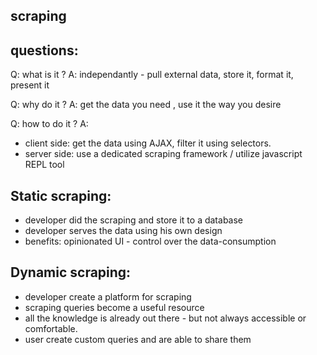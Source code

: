 scraping
---

questions:
---
Q: what is it ?
A: independantly - pull external data, store it, format it, present it

Q: why do it ?
A: get the data you need , use it the way you desire

Q: how to do it ?
A: 
- client side: get the data using AJAX, filter it using selectors.
- server side: use a dedicated scraping framework / utilize javascript REPL tool

**Static scraping:**
-----
- developer did the scraping and store it to a database
- developer serves the data using his own design
- benefits: opinionated UI - control over the data-consumption

**Dynamic scraping:**
-----
- developer create a platform for scraping
- scraping queries become a useful resource 
- all the knowledge is already out there - but not always accessible or comfortable.
- user create custom queries and are able to share them
